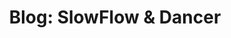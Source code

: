 ---
layout: category_portfolio
title: Blog&#58; SlowFlow & Dancer
class: SlowFlow_&_Dancer
permalink: /SlowFlow_&_Dancer 
order: 6
---